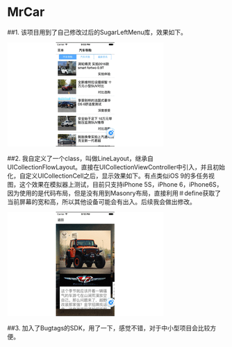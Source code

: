 # MrCar
##1.
该项目用到了自己修改过后的SugarLeftMenu库，效果如下。

![侧边栏](https://github.com/Sugarjunfeng/MrCar/blob/master/Mr.Car/picture/Demo.gif)

##2.
我自定义了一个class，叫做LineLayout，继承自UICollectionFlowLayout。直接在UICollectionViewController中引入，并且初始化，自定义UICollectionCell之后，显示效果如下。有点类似iOS 9的多任务视图，这个效果在模拟器上测试，目前只支持iPhone 5S，iPhone 6，iPhone6S，因为使用的是代码布局，但是没有用到Masonry布局，直接利用＃define获取了当前屏幕的宽和高，所以其他设备可能会有出入。后续我会做出修改。

![效果](https://github.com/Sugarjunfeng/MrCar/blob/master/Mr.Car/picture/sliding.gif)


##3.
加入了Bugtags的SDK，用了一下，感觉不错，对于中小型项目会比较方便。
